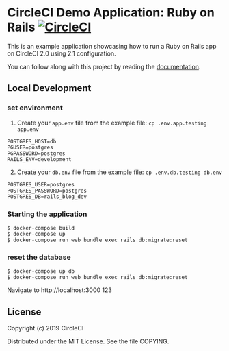 # CircleCI Demo Application: Ruby on Rails [![CircleCI](https://circleci.com/gh/CircleCI-Public/circleci-demo-ruby-rails.svg?style=svg)](https://circleci.com/gh/CircleCI-Public/circleci-demo-ruby-rails)

This is an example application showcasing how to run a Ruby on Rails app on CircleCI 2.0 using 2.1 configuration.

You can follow along with this project by reading the [documentation](https://circleci.com/docs/2.0/language-ruby/).

## Local Development

### set environment

1. Create your `app.env` file from the example file: `cp .env.app.testing app.env`
```
POSTGRES_HOST=db
PGUSER=postgres
PGPASSWORD=postgres
RAILS_ENV=development
```

2. Create your `db.env` file from the example file: `cp .env.db.testing db.env`
```
POSTGRES_USER=postgres
POSTGRES_PASSWORD=postgres
POSTGRES_DB=rails_blog_dev
```

### Starting the application

```
$ docker-compose build
$ docker-compose up
$ docker-compose run web bundle exec rails db:migrate:reset
```

### reset the database

```
$ docker-compose up db
$ docker-compose run web bundle exec rails db:migrate:reset
```

Navigate to http://localhost:3000
123
## License

Copyright (c) 2019 CircleCI

Distributed under the MIT License. See the file COPYING.
